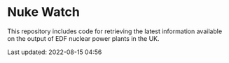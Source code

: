 # Nuke Watch

This repository includes code for retrieving the latest information available on the output of EDF nuclear power plants in the UK.

Last updated: 2022-08-15 04:56